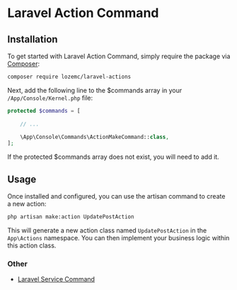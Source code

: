 # Laravel Action Command

## Installation

To get started with Laravel Action Command, simply require the package
via [Composer](https://packagist.org/packages/lozemc/laravel-actions):

```bash
composer require lozemc/laravel-actions
```

Next, add the following line to the $commands array in your `/App/Console/Kernel.php` file:

```php
protected $commands = [
    
    // ...

    \App\Console\Commands\ActionMakeCommand::class,
];
```

If the protected $commands array does not exist, you will need to add it.

## Usage

Once installed and configured, you can use the artisan command to create a new action:

```bash
php artisan make:action UpdatePostAction
```

This will generate a new action class named `UpdatePostAction` in the `App\Actions` namespace. You can then implement
your business logic within this action class.

### Other
- [Laravel Service Command](https://github.com/lozemc/laravel-services)
